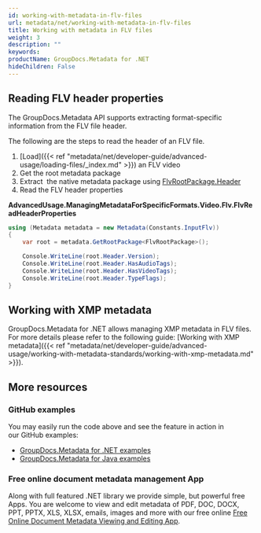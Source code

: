 ```yaml
---
id: working-with-metadata-in-flv-files
url: metadata/net/working-with-metadata-in-flv-files
title: Working with metadata in FLV files
weight: 3
description: ""
keywords: 
productName: GroupDocs.Metadata for .NET
hideChildren: False
---
```

## Reading FLV header properties

The GroupDocs.Metadata API supports extracting format-specific information from the FLV file header.

The following are the steps to read the header of an FLV file.

1.  [Load]({{< ref "metadata/net/developer-guide/advanced-usage/loading-files/_index.md" >}}) an FLV video
2.  Get the root metadata package
3.  Extract  the native metadata package using [FlvRootPackage.Header](https://apireference.groupdocs.com/net/metadata/groupdocs.metadata.formats.video/flvrootpackage/properties/header)
4.  Read the FLV header properties

**AdvancedUsage.ManagingMetadataForSpecificFormats.Video.Flv.FlvReadHeaderProperties**

```csharp
using (Metadata metadata = new Metadata(Constants.InputFlv))
{
	var root = metadata.GetRootPackage<FlvRootPackage>();

	Console.WriteLine(root.Header.Version);
	Console.WriteLine(root.Header.HasAudioTags);
	Console.WriteLine(root.Header.HasVideoTags);
	Console.WriteLine(root.Header.TypeFlags);
}
```

## Working with XMP metadata

GroupDocs.Metadata for .NET allows managing XMP metadata in FLV files. For more details please refer to the following guide: [Working with XMP metadata]({{< ref "metadata/net/developer-guide/advanced-usage/working-with-metadata-standards/working-with-xmp-metadata.md" >}}).

## More resources
### GitHub examples
You may easily run the code above and see the feature in action in our GitHub examples:
*   [GroupDocs.Metadata for .NET examples](https://github.com/groupdocs-metadata/GroupDocs.Metadata-for-.NET)    
*   [GroupDocs.Metadata for Java examples](https://github.com/groupdocs-metadata/GroupDocs.Metadata-for-Java)    

### Free online document metadata management App
Along with full featured .NET library we provide simple, but powerful free Apps.
You are welcome to view and edit metadata of PDF, DOC, DOCX, PPT, PPTX, XLS, XLSX, emails, images and more with our free online [Free Online Document Metadata Viewing and Editing App](https://products.groupdocs.app/metadata).